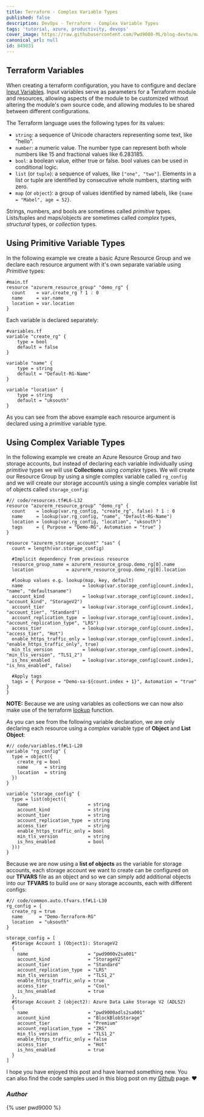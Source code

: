 ```yaml
---
title: Terraform - Complex Variable Types
published: false
description: DevOps - Terraform - Complex Variable Types
tags: 'tutorial, azure, productivity, devops'
cover_image: https://raw.githubusercontent.com/Pwd9000-ML/blog-devto/master/posts/DevOps-Terraform-Complex-Vars/assets/main.png
canonical_url: null
id: 849831
---
```


## Terraform Variables

When creating a terraform configuration, you have to configure and declare [Input Variables](https://www.terraform.io/docs/language/values/variables.html). Input variables serve as parameters for a Terraform module and resources, allowing aspects of the module to be customized without altering the module's own source code, and allowing modules to be shared between different configurations.  

The Terraform language uses the following types for its values:  

- `string`: a sequence of Unicode characters representing some text, like "hello".
- `number`: a numeric value. The number type can represent both whole numbers like 15 and fractional values like 6.283185.
- `bool`: a boolean value, either true or false. bool values can be used in conditional logic.
- `list` (or `tuple`): a sequence of values, like `["one", "two"]`. Elements in a list or tuple are identified by consecutive whole numbers, starting with zero.
- `map` (or `object`): a group of values identified by named labels, like `{name = "Mabel", age = 52}`.

Strings, numbers, and bools are sometimes called _primitive_ types. Lists/tuples and maps/objects are sometimes called _complex_ types, _structural_ types, or _collection_ types.

## Using Primitive Variable Types

In the following example we create a basic Azure Resource Group and we declare each resource argument with it's own separate variable using _Primitive_ types:

```hcl
#main.tf
resource "azurerm_resource_group" "demo_rg" {
  count    = var.create_rg ? 1 : 0
  name     = var.name
  location = var.location
}
```

Each variable is declared separately:

```hcl
#variables.tf
variable "create_rg" {
    type = bool
    default = false
}

variable "name" {
    type = string
    default = "Default-RG-Name"
}

variable "location" {
    type = string
    default = "uksouth"
}
```

As you can see from the above example each resource argument is declared using a _primitive_ variable type.

## Using Complex Variable Types

In the following example we create an Azure Resource Group and two storage accounts, but instead of declaring each variable individually using _primitive_ types we will use **Collections** using _complex_ types. We will create our Resource Group by using a single complex variable called `rg_config` and we will create our storage account/s using a single complex variable list of objects called `storage_config`:

```hcl
#// code/resources.tf#L6-L32
resource "azurerm_resource_group" "demo_rg" {
  count    = lookup(var.rg_config, "create_rg", false) ? 1 : 0
  name     = lookup(var.rg_config, "name", "Default-RG-Name")
  location = lookup(var.rg_config, "location", "uksouth")
  tags     = { Purpose = "Demo-RG", Automation = "true" }
}

resource "azurerm_storage_account" "sas" {
  count = length(var.storage_config)

  #Implicit dependency from previous resource
  resource_group_name = azurerm_resource_group.demo_rg[0].name
  location            = azurerm_resource_group.demo_rg[0].location

  #lookup values e.g. lookup(map, key, default)
  name                      = lookup(var.storage_config[count.index], "name", "defaultsaname")
  account_kind              = lookup(var.storage_config[count.index], "account_kind", "StorageV2")
  account_tier              = lookup(var.storage_config[count.index], "account_tier", "Standard")
  account_replication_type  = lookup(var.storage_config[count.index], "account_replication_type", "LRS")
  access_tier               = lookup(var.storage_config[count.index], "access_tier", "Hot")
  enable_https_traffic_only = lookup(var.storage_config[count.index], "enable_https_traffic_only", true)
  min_tls_version           = lookup(var.storage_config[count.index], "min_tls_version", "TLS1_2")
  is_hns_enabled            = lookup(var.storage_config[count.index], "is_hns_enabled", false)

  #Apply tags
  tags = { Purpose = "Demo-sa-${count.index + 1}", Automation = "true" }
}
```

**NOTE:** Because we are using variables as collections we can now also make use of the terraform [lookup](https://www.terraform.io/docs/language/functions/lookup.html) function.  

As you can see from the following variable declaration, we are only declaring each resource using a _complex_ variable type of **Object** and **List Object**:

```hcl
#// code/variables.tf#L1-L20
variable "rg_config" {
  type = object({
    create_rg = bool
    name      = string
    location  = string
  })
}

variable "storage_config" {
  type = list(object({
    name                      = string
    account_kind              = string
    account_tier              = string
    account_replication_type  = string
    access_tier               = string
    enable_https_traffic_only = bool
    min_tls_version           = string
    is_hns_enabled            = bool
  }))
}
```

Because we are now using a **list of objects** as the variable for storage accounts, each storage account we want to create can be configured on our **TFVARS** file as an object and so we can simply add additional objects into our **TFVARS** to build `one` or `many` storage accounts, each with different configs:

```hcl
#// code/common.auto.tfvars.tf#L1-L30
rg_config = {
  create_rg = true
  name      = "Demo-Terraform-RG"
  location  = "uksouth"
}

storage_config = [
  #Storage Account 1 (Object1): StorageV2
  {
    name                      = "pwd9000v2sa001"
    account_kind              = "StorageV2"
    account_tier              = "Standard"
    account_replication_type  = "LRS"
    min_tls_version           = "TLS1_2"
    enable_https_traffic_only = true
    access_tier               = "Cool"
    is_hns_enabled            = true
  },
  #Storage Account 2 (object2): Azure Data Lake Storage V2 (ADLS2)
  {
    name                      = "pwd9000adls2sa001"
    account_kind              = "BlockBlobStorage"
    account_tier              = "Premium"
    account_replication_type  = "ZRS"
    min_tls_version           = "TLS1_2"
    enable_https_traffic_only = false
    access_tier               = "Hot"
    is_hns_enabled            = true
  }
]
```

I hope you have enjoyed this post and have learned something new. You can also find the code samples used in this blog post on my [Github](https://github.com/Pwd9000-ML/blog-devto/tree/master/posts/DevOps-Terraform-Complex-Vars/code) page. :heart:

### _Author_

{% user pwd9000 %}
